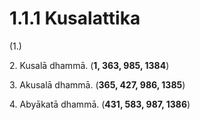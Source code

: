 # 1.1.1 Kusalattika

(1.)

2\. Kusalā dhammā. (**1, 363, 985, 1384**)

3\. Akusalā dhammā. (**365, 427, 986, 1385**)

4\. Abyākatā dhammā. (**431, 583, 987, 1386**)
